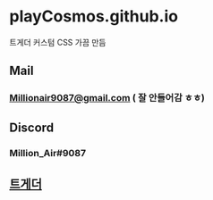 # playCosmos.github.io
트게더 커스텀 CSS 가끔 만듬


## Mail
### Millionair9087@gmail.com ( 잘 안들어감 ㅎㅎ)

## Discord
### Million_Air#9087

## [트게더](https://tgd.kr/million_air)
